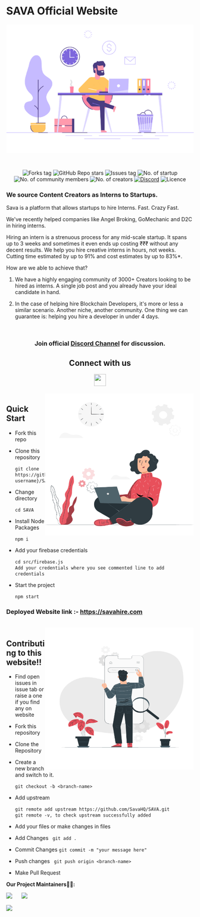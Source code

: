 # SAVA Official Website

<p align="center">
<img src="public\assests\images\github-1.gif" align= "center"/>
</p>

<br>

<div align="center">

![Forks tag](https://img.shields.io/github/forks/SavaHQ/SAVA)
![GitHub Repo stars](https://img.shields.io/github/stars/SavaHQ/SAVA?style=social) 
![Issues tag](https://img.shields.io/github/issues/SavaHQ/SAVA)
![No. of startup](https://img.shields.io/badge/no.%20of%20startups-75%2B-yellow)
![No. of community members](https://img.shields.io/badge/no.%20of%20community%20members-3300%2B-orange) 
![No. of creators](https://img.shields.io/badge/no.%20of%20creators-520%2B-blue)
[![Discord](https://img.shields.io/discord/717102560909197493.svg?label=&logo=discord&logoColor=ffffff&color=7389D8&labelColor=6A7EC2)](https://discord.gg/JPXv2KPPTE)
![Licence](https://img.shields.io/github/license/SavaHQ/SAVA)

</div>

 ### We source Content Creators as Interns to Startups.

Sava is a platform that allows startups to hire Interns. Fast. Crazy Fast.

We've recently helped companies like Angel Broking, GoMechanic and D2C in hiring interns.

Hiring an intern is a strenuous process for any mid-scale startup. It spans up to 3 weeks and sometimes it even ends up costing ₹₹₹ without any decent results.
We help you hire creative interns in hours, not weeks. Cutting time estimated by up to 91% and cost estimates by up to 83%*.

How are we able to achieve that?
1. We have a highly engaging community of 3000+ Creators looking to be hired as interns. A single job post and you already have your ideal candidate in hand.

2. In the case of helping hire Blockchain Developers, it's more or less a similar scenario. Another niche, another community. One thing we can guarantee is: helping you hire a developer in under 4 days.

<br>
<div align="center">
<h3>Join official <a href="https://discord.gg/JPXv2KPPTE">Discord Channel</a> for discussion.</h3>
 
## Connect with us
<a href="https://www.linkedin.com/company/savahire/">
<img height="32" width="32" src="https://image.flaticon.com/icons/png/512/174/174857.png" />
</a>
</div>
<br>


<img align="right" src="public\assests\images\github-2.gif" width = "400" height = "380">

## Quick Start

- Fork this repo

- Clone this repository

      git clone https://github.com/{your-username}/SAVA.git

- Change directory

      cd SAVA

      
- Install Node Packages

      npm i

- Add your firebase credentials

      cd src/firebase.js
      Add your credentials where you see commented line to add credentials

- Start the project

      npm start


### Deployed Website link :- https://savahire.com
<br>

<img align="right" src="public\assests\images\github-3.gif" width = "400" height = "380">


## Contributing to this website!!

- Find open issues in issue tab or raise a one if you find any on website

- Fork this repository

- Clone the Repository

- Create a new branch and switch to it.

      git checkout -b <branch-name>

- Add upstream 

      git remote add upstream https://github.com/SavaHQ/SAVA.git
      git remote -v, to check upstream successfully added

- Add your files or make changes in files

- Add Changes    ` git add .`

- Commit Changes   ` git commit -m "your message here" `

- Push changes     ` git push origin <branch-name>`

- Make Pull Request

**Our Project Maintainers👨‍🏫:**
               
<p align="left">
<a href="https://github.com/Aayush-hub" style="border-radius:50%"><img width=10% src="https://avatars.githubusercontent.com/u/65889104?v=4"></a>&ensp;&ensp;&ensp;
<a href="https://github.com/Abhijay007" style="border-radius:50%"><img width=10% src="https://avatars.githubusercontent.com/u/64387054?v=4"></a>
</p>

<a href="https://github.com/SavaHQ/SAVA/graphs/contributors">
  <img src="https://contrib.rocks/image?repo=SavaHQ/SAVA" />
</a>